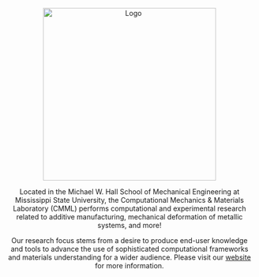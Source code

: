 <a name="top"> </a>

<div align="center">
  <a href="https://cmml.me.msstate.edu/">
    <img src="https://user-images.githubusercontent.com/61614143/115968748-f1c80c80-a4fe-11eb-992a-765c228623dc.png" alt="Logo" height="350">
  </a>

Located in the Michael W. Hall School of Mechanical Engineering at Mississippi State University, the Computational Mechanics & Materials Laboratory (CMML) performs computational and experimental research related to additive manufacturing, mechanical deformation of metallic systems, and more! 

Our research focus stems from a desire to produce end-user knowledge and tools to advance the use of sophisticated computational frameworks and materials understanding for a wider audience. Please visit our [website](https://cmml.me.msstate.edu/) for more information. 
